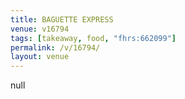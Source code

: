 ```yaml
---
title: BAGUETTE EXPRESS
venue: v16794
tags: [takeaway, food, "fhrs:662099"]
permalink: /v/16794/
layout: venue
---
```

null